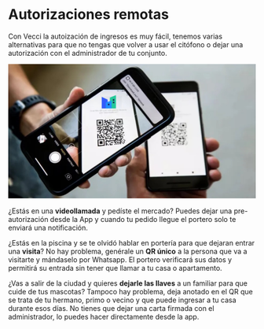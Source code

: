 # Autorizaciones remotas

Con Vecci la autoización de ingresos es muy fácil, tenemos varias alternativas para que no tengas que volver a usar el citófono o dejar una autorización con el administrador de tu conjunto.

![70;;c](/assets/images/blog/scan_qr.jpg)

¿Estás en una <strong>videollamada</strong> y pedíste el mercado? Puedes dejar una pre-autorización desde la App y cuando tu pedido llegue el portero solo te enviará una notificación.

¿Estás en la piscina y se te olvidó hablar en portería para que dejaran entrar una <strong>visita</strong>? No hay problema, genérale un <strong>QR único</strong> a la persona que va a visitarte y mándaselo por Whatsapp. El portero verificará sus datos y permitirá su entrada sin tener que llamar a tu casa o apartamento.

¿Vas a salir de la ciudad y quieres <strong>dejarle las llaves</strong> a un familiar para que cuide de tus mascotas? Tampoco hay problema, deja anotado en el QR que se trata de tu hermano, primo o vecino y que puede ingresar a tu casa durante esos días. No tienes que dejar una carta firmada con el administrador, lo puedes hacer directamente desde la app.
